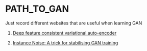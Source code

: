 # PATH_TO_GAN
Just record different websites that are useful when learning GAN

1. [Deep feature consistent variational auto-encoder](http://krasserm.github.io/2018/07/27/dfc-vae/)

2. [Instance Noise: A trick for stabilising GAN training](https://www.inference.vc/instance-noise-a-trick-for-stabilising-gan-training/)
